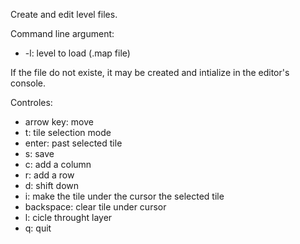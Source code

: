 Create and edit level files. 

Command line argument: 

* -l: level to load (.map file)

If the file do not existe, it may be created and intialize in the editor's console. 

Controles: 

* arrow key: move
* t: tile selection mode
* enter: past selected tile
* s: save
* c: add a column
* r: add a row
* d: shift down
* i: make the tile under the cursor the selected tile
* backspace: clear tile under cursor
* l: cicle throught layer
* q: quit
